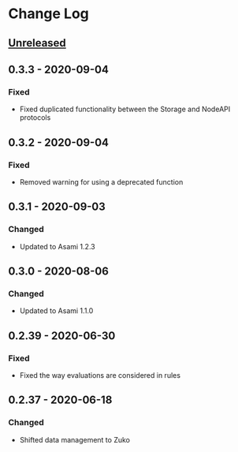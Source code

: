 # Change Log

## [Unreleased]

## 0.3.3 - 2020-09-04
### Fixed
- Fixed duplicated functionality between the Storage and NodeAPI protocols

## 0.3.2 - 2020-09-04
### Fixed
- Removed warning for using a deprecated function

## 0.3.1 - 2020-09-03
### Changed
- Updated to Asami 1.2.3


## 0.3.0 - 2020-08-06
### Changed
- Updated to Asami 1.1.0


## 0.2.39 - 2020-06-30
### Fixed
- Fixed the way evaluations are considered in rules

## 0.2.37 - 2020-06-18
### Changed
- Shifted data management to Zuko

[Unreleased]: https://github.com/threatgrid/asami/compare/0.3.3...HEAD
[0.3.3]: https://github.com/threatgrid/asami/compare/0.3.2...0.3.3
[0.3.2]: https://github.com/threatgrid/asami/compare/0.3.1...0.3.2
[0.3.1]: https://github.com/threatgrid/asami/compare/0.3.0...0.3.1
[0.3.0]: https://github.com/threatgrid/asami/compare/0.3.0...0.3.0
